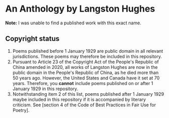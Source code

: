 # An Anthology by Langston Hughes

**Note:** I was unable to find a published work with this exact name.

## Copyright status
1. Poems published before 1 January 1929 are public domain in all relevant
   jurisdictions. These poems may therefore be included in this repository.
2. Pursuant to Article 23 of the Copyright Act of the People's Republic of
   China amended in 2020, all works of Langston Hughes are now in the public
   domain in the People's Republic of China, as he died more than 50 years ago.
   However, the United States and Canada have it set at 70 years. Therefore,
   you **cannot** include poems published on or after 1 January 1929 in this
   repository.
3. Notwithstanding item 2 of this list, poems published after 1 January 1929
   maybe included in this repository if it is accompanied by literary
   criticism. See
   [section 4 of the Code of Best Practices in Fair Use for Poetry].
